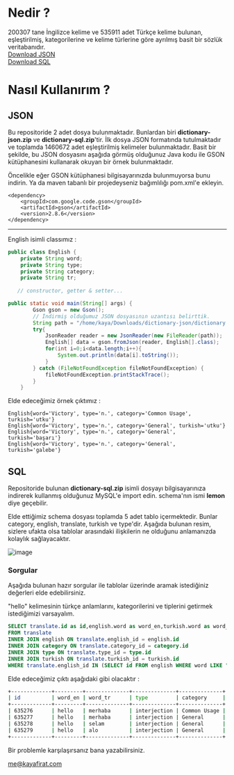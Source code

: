 # Nedir ? 
200307 tane İngilizce kelime ve 535911 adet Türkçe kelime bulunan, eşleştirilmiş, kategorilerine ve kelime türlerine göre ayrılmış basit bir sözlük veritabanıdır.  
[Download JSON](https://raw.githubusercontent.com/firatkaya1/dictionary/main/dictionary-json.zip)  
[Download SQL](https://raw.githubusercontent.com/firatkaya1/dictionary/main/dictionary-sql.zip)   
# Nasıl Kullanırım ? 
## JSON 
Bu repositoride 2 adet dosya bulunmaktadır. Bunlardan biri **dictionary-json.zip** ve **dictionary-sql.zip**'tir. İlk dosya JSON formatında tutulmaktadır ve toplamda 1460672 adet eşleştirilmiş kelimeler bulunmaktadır. Basit bir şekilde, bu JSON dosyasını aşağıda görmüş olduğunuz Java kodu ile GSON kütüphanesini kullanarak okuyan bir örnek bulunmaktadır.   

Öncelikle eğer GSON kütüphanesi bilgisayarınızda bulunmuyorsa bunu indirin. Ya da maven tabanlı bir projedeyseniz bağımlılığı pom.xml'e ekleyin.  


```
<dependency>
    <groupId>com.google.code.gson</groupId>
    <artifactId>gson</artifactId>
    <version>2.8.6</version>
</dependency>
```
---
English isimli classımız :   
```java
public class English {
    private String word;
    private String type;
    private String category;
    private String tr;
    
   // constructor, getter & setter...
```

```java
public static void main(String[] args) {
        Gson gson = new Gson();
        // İndirmiş olduğumuz JSON dosyasının uzantısı belirttik.
        String path = "/home/kaya/Downloads/dictionary-json/dictionary.json";
        try{
            JsonReader reader = new JsonReader(new FileReader(path));
            English[] data = gson.fromJson(reader, English[].class);
            for(int i=0;i<data.length;i++){
                System.out.println(data[i].toString());
            }
        } catch (FileNotFoundException fileNotFoundException) {
            fileNotFoundException.printStackTrace();
        }
    }
```
Elde edeceğimiz örnek çıktımız : 
```
English{word='Victory', type='n.', category='Common Usage', turkish='utku'}
English{word='Victory', type='n.', category='General', turkish='utku'}
English{word='Victory', type='n.', category='General', turkish='başarı'}
English{word='Victory', type='n.', category='General', turkish='galebe'}
```

## SQL

Repositoride bulunan **dictionary-sql.zip** isimli dosyayı bilgisayarınıza indirerek kullanmış olduğunuz MySQL'e import edin. schema'nın ismi **lemon** diye geçebilir. 

Elde ettiğimiz schema dosyası toplamda 5 adet tablo içermektedir. Bunlar category, english, translate, turkish ve type'dir. Aşağıda bulunan resim, sizlere ufakta olsa tablolar arasındaki ilişkilerin ne olduğunu anlamanızda kolaylık sağlayacaktır. 

![image](https://raw.githubusercontent.com/firatkaya1/dictionary/main/database.png)

### Sorgular

Aşağıda bulunan hazır sorgular ile tablolar üzerinde aramak istediğiniz değerleri elde edebilirsiniz.

"hello" kelimesinin türkçe anlamlarını, kategorilerini ve tiplerini getirmek istediğimizi varsayalım. 
```sql
SELECT translate.id as id,english.word as word_en,turkish.word as word_tr,type.name as type,category.name as category    
FROM translate     
INNER JOIN english ON translate.english_id = english.id    
INNER JOIN category ON translate.category_id = category.id    
INNER JOIN type ON translate.type_id = type.id    
INNER JOIN turkish ON translate.turkish_id = turkish.id    
WHERE translate.english_id IN (SELECT id FROM english WHERE word LIKE "hello");
```
Elde edeceğimiz çıktı aşağıdaki gibi olacaktır : 

```sh
+-------------+---------+--------------+--------------+--------------+
| id          | word_en | word_tr      | type         | category     |
+-------------+---------+--------------+--------------+--------------+
| 635276      | hello   | merhaba      | interjection | Common Usage | 
| 635277      | hello   | merhaba      | interjection | General      | 
| 635278      | hello   | selam        | interjection | General      | 
| 635279      | hello   | alo          | interjection | General      | 
+-------------+---------+--------------+--------------+--------------+
```
Bir problemle karşılaşırsanız bana yazabilirsiniz. 

[me@kayafirat.com](mailto:me@kayafirat.com?subject=[GitHub]%20dictionary)

